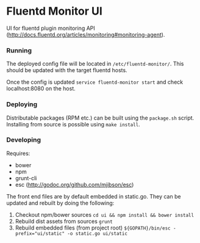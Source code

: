 Fluentd Monitor UI
========================

UI for fluentd plugin monitoring API (http://docs.fluentd.org/articles/monitoring#monitoring-agent).

### Running

The deployed config file will be located in `/etc/fluentd-monitor/`. This should
be updated with the target fluentd hosts.

Once the config is updated `service fluentd-monitor start` and check localhost:8080 on the host.


### Deploying

Distributable packages (RPM etc.) can be built using the `package.sh` script. Installing from
source is possible using `make install`.

### Developing

Requires:
- bower
- npm
- grunt-cli
- esc (http://godoc.org/github.com/mjibson/esc)

The front end files are by default embedded in static.go. They can be updated and rebuilt
by doing the following:

1. Checkout npm/bower sources `cd ui && npm install && bower install`
2. Rebuild dist assets from sources `grunt`
3. Rebuild embedded files (from project root) `${GOPATH}/bin/esc -prefix="ui/static" -o static.go ui/static`
